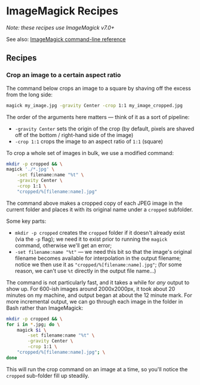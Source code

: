 # ImageMagick Recipes

_Note: these recipes use ImageMagick v7.0+_

See also: [ImageMagick command-line reference](https://imagemagick.org/script/command-line-processing.php)

## Recipes

### Crop an image to a certain aspect ratio

The command below crops an image to a square by shaving off the excess from the long side:

```bash
magick my_image.jpg -gravity Center -crop 1:1 my_image_cropped.jpg
```

The order of the arguments here matters — think of it as a sort of pipeline:

* `-gravity Center` sets the origin of the crop (by default, pixels are shaved off of the bottom / right-hand side of the image)
* `-crop 1:1` crops the image to an aspect ratio of `1:1` (square)

To crop a whole set of images in bulk, we use a modified command:

```bash
mkdir -p cropped && \
magick './*.jpg' \
	-set filename:name "%t" \
	-gravity Center \
	-crop 1:1 \
	"cropped/%[filename:name].jpg"
```

The command above makes a cropped copy of each JPEG image in the current folder and places it with its original name under a `cropped` subfolder.

Some key parts:

* `mkdir -p cropped` creates the `cropped` folder if it doesn't already exist (via the `-p` flag); we need it to exist prior to running the `magick` command, otherwise we'll get an error;
* `-set filename:name "%t"` — we need this bit so that the image's original filename becomes available for interpolation in the output filename; notice we then use it as `"cropped/%[filename:name].jpg"`; (for some reason, we can't use `%t` directly in the output file name...)

The command is not particularly fast, and it takes a while for _any_ output to show up. For 600-ish images around 2000x2000px, it took about 20 minutes on my machine, and output began at about the 12 minute mark. For more incremental output, we can go through each image in the folder in Bash rather than ImageMagick:

```bash
mkdir -p cropped && \
for i in *.jpg; do \
	magick $i \
		-set filename:name "%t" \
		-gravity Center \
		-crop 1:1 \
	"cropped/%[filename:name].jpg"; \
done
```

This will run the crop command on an image at a time, so you'll notice the `cropped` sub-folder fill up steadily.
